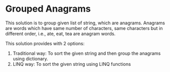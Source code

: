 # Grouped Anagrams
This solution is to group given list of string, which are anagrams.
Anagrams are words which have same number of characters, same characters but in different order, i.e., ate, eat, tea are anagram words.

This solution provides with 2 options:
1. Traditional way: To sort the given string and then group the anagrams using dictionary.
2. LINQ way: To sort the given string using LINQ functions
